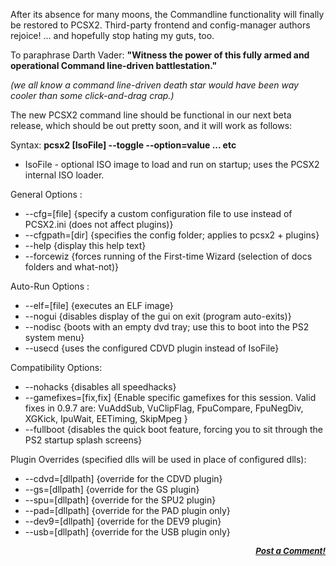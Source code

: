 <div class="single-article">

<div class="item-page clearfix">

<div style="text-align:center;">

</div>

After its absence for many moons, the Commandline functionality will
finally be restored to PCSX2. Third-party frontend and config-manager
authors rejoice! ... and hopefully stop hating my guts, too.  
  
To paraphrase Darth Vader: **"Witness the power of this fully armed and
operational Command line-driven battlestation."**  
  
*(we all know a command line-driven death star would have been way
cooler than some click-and-drag crap.)*  
  
The new PCSX2 command line should be functional in our next beta
release, which should be out pretty soon, and it will work as follows:  
  
Syntax: **pcsx2 \[IsoFile\] --toggle --option=value ... etc**

-   IsoFile - optional ISO image to load and run on startup; uses the
    PCSX2 internal ISO loader.

  
General Options :

-   --cfg=\[file\] {specify a custom configuration file to use instead
    of PCSX2.ini (does not affect plugins)}
-   --cfgpath=\[dir\] {specifies the config folder; applies to pcsx2 +
    plugins}
-   --help {display this help text}
-   --forcewiz {forces running of the First-time Wizard (selection of
    docs folders and what-not)}

  
Auto-Run Options :

-   --elf=\[file\] {executes an ELF image}
-   --nogui {disables display of the gui on exit (program auto-exits)}
-   --nodisc {boots with an empty dvd tray; use this to boot into the
    PS2 system menu}
-   --usecd {uses the configured CDVD plugin instead of IsoFile}

  
Compatibility Options:

-   --nohacks {disables all speedhacks}
-   --gamefixes=\[fix,fix\] {Enable specific gamefixes for this session.
    Valid fixes in 0.9.7 are: VuAddSub, VuClipFlag, FpuCompare,
    FpuNegDiv, XGKick, IpuWait, EETiming, SkipMpeg }
-   --fullboot {disables the quick boot feature, forcing you to sit
    through the PS2 startup splash screens}

  
Plugin Overrides (specified dlls will be used in place of configured
dlls):

-   --cdvd=\[dllpath\] {override for the CDVD plugin}
-   --gs=\[dllpath\] {override for the GS plugin}
-   --spu=\[dllpath\] {override for the SPU2 plugin}
-   --pad=\[dllpath\] {override for the PAD plugin only}
-   --dev9=\[dllpath\] {override for the DEV9 plugin}
-   --usb=\[dllpath\] {override for the USB plugin only}

  
  

<div
style="font-style: italic; font-size: 10pt; font-weight: bold; text-align: right;">

[Post a Comment!](http://forums.pcsx2.net/thread-15372.html)

</div>

</div>

</div>
